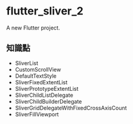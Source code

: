 # flutter_sliver_2

A new Flutter project.

## 知識點

- SliverList
- CustomScrollView
- DefaultTextStyle
- SliverFixedExtentList
- SliverPrototypeExtentList
- SliverChildListDelegate
- SliverChildBuilderDelegate
- SliverGridDelegateWithFixedCrossAxisCount
- SliverFillViewport
